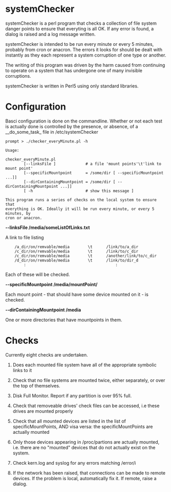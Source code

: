 # systemChecker

systemChecker is a perl program that checks a collection of file system danger points to ensure that everyting is all OK. If any error is found, a dialog is raised and a log message written.

systemChecker is intended to be run every minute or every 5 minutes, probably from cron or anacron. The errors it looks for should be dealt with instantly as they each represent a system corruption of one type or another.

The writing of this program was driven by the harm caused from continuing to operate on a system that has undergone one of many invisible corruptions. 

systemChecker is written in Perl5 using only standard libraries. 


# Configuration

Basci configuration is done on the commandline. Whether or not each test is actually done is controlled by the presence, or absence, of a \_\_do\_some\_task\_ file in /etc/systemChecker 

```
prompt > ./checker_everyMinute.pl -h

Usage:

checker_everyMinute.pl
        [--linksFile ]             # a file 'mount points'\t'link to mount point'
        [--specificMountpoint      = /some/dir [ --specificMountpoint ...]]
        [--dirContainingMountpoint = /some/dir [ --dirContainingMountpoint ...]]
        [ -h                       # show this message ]

This program runs a series of checks on the local system to ensure that
everything is OK. Ideally it will be run every minute, or every 5 minutes, by
cron or anacron.

```

**--linksFile /media/someListOfLinks.txt**

A link to file listing 
```
	/a_dir/on/remvable/media		\t		/link/to/a_dir
	/c_dir/on/remvable/media		\t		/link/to/c_dir
	/c_dir/on/remvable/media		\t		/another/link/to/c_dir
	/d_dir/on/remvable/media		\t		/link/to/dir_d
		:										:

```
Each of these will be checked. 

**--specificMountpoint /media/mountPoint/**

Each mount point - that should have some device mounted on it - is checked.

**--dirContainingMountpoint	/media**

One or more directories that have mountpoints in them. 


# Checks

Currently eight checks are undertaken.

1.	Does each mounted file system have all of the appropriate symbolic links to it

2.	Check that no file systems are mounted twice, either separately, or over the top of themselves.

3.	Disk Full Monitor. Report if any partition is over 95% full. 

4.	Check that removeable drives' check files can be accessed, i.e these drives are mounted properly

5.	Check that all mounted devices are listed in the list of specificMountPoints, AND visa versa: the specificMountPoints are actually mounted

6.	Only those devices appearing in /proc/partions are actually mounted, i.e. there are no "mounted" devices that do not actually exist on the system. 

7.	Check kern.log and syslog for any errors matching /error/i

8.	If the network has been raised, that connections can be made to remote devices. If the problem is local, automatically fix it. If remote, raise a dialog. 

